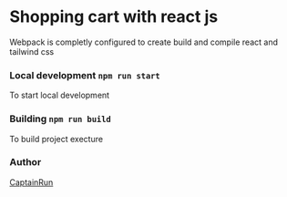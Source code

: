# Shopping cart with react js


Webpack is completly configured to create build and compile react and tailwind css 



### Local development `npm run start`
To start local development


### Building `npm run build`
To build project execture 


### Author


[CaptainRun](https://github.com/captainrun)



